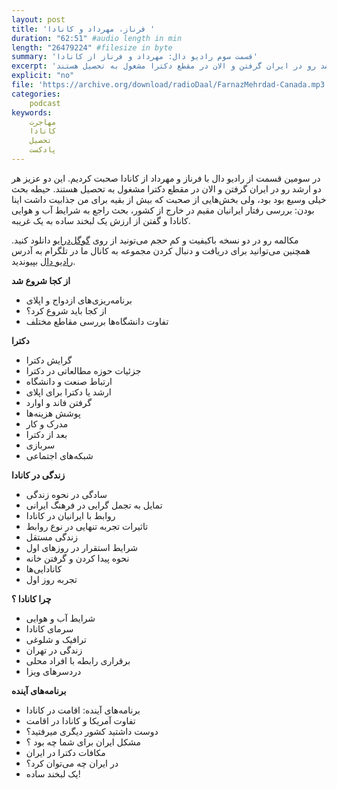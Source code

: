 ```yaml
---
layout: post
title: 'فرناز، مهرداد و کانادا '
duration: "62:51" #audio length in min
length: "26479224" #filesize in byte
summary: 'قسمت سوم رادیو دال: مهرداد و فرناز از کانادا'
excerpt: 'در سومین قسمت از رادیو دال با فرناز و مهرداد از کانادا صحبت کردیم. این دو عزیز هر دو ارشد رو در ایران گرفتن و الان در مقطع دکترا مشغول به تحصیل هستند.'
explicit: "no"
file: 'https://archive.org/download/radioDaal/FarnazMehrdad-Canada.mp3'
categories:
    podcast
keywords:
    مهاجرت
    کانادا
    تحصیل
    پادکست
---
```


در سومین قسمت از رادیو دال با فرناز و مهرداد از کانادا صحبت کردیم. این دو عزیز هر دو ارشد رو در ایران گرفتن و الان در مقطع دکترا مشغول به تحصیل هستند.
حیطه بحث خیلی وسیع بود بود، ولی بخش‌هایی از صحبت که بیش از بقیه برای من جذابیت داشت اینا بودن: بررسی رفتار ایرانیان مقیم در خارج از کشور، بحث راجع به شرایط آب و هوایی کانادا و گفتن از ارزش یک لبخند ساده به یک غریبه.

مکالمه رو در دو نسخه باکیفیت و کم حجم می‌تونید از روی [گوگل‌درایو](http://bit.ly/daal-03) دانلود کنید.
همچنین می‌توانید برای دریافت و دنبال کردن مجموعه به کانال ما در تلگرام به آدرس [رادیو دال](https://telegram.me/radioDaal) بپیوندید.

**از کجا شروع شد**

- برنامه‌ریزی‌های ازدواج و اپلای
- از کجا باید شروع کرد؟
- تفاوت دانشگاه‌ها بررسی مقاطع مختلف

**دکترا**

- گرایش دکترا
- جزئیات حوزه مطالعاتی در دکترا
- ارتباط صنعت و دانشگاه
- ارشد یا دکترا برای اپلای
- گرفتن فاند و اوارد
- پوشش هزینه‌ها
- مدرک و کار
- بعد از دکترا
- سربازی
- شبکه‌های اجتماعی

**زندگی در کانادا‌**

- سادگی در نحوه زندگی
- تمایل به تجمل گرایی در فرهنگ ایرانی
- روابط با ایرانیان در کانادا
- تاثیرات تجربه تنهایی در نوع روابط
- زندگی مستقل
- شرایط استقرار در روزهای اول
- نحوه پیدا کردن و گرفتن خانه
- کانادایی‌ها
- تجربه روز اول

**چرا کانادا ؟**

- شرایط آب و هوایی
- سرمای کانادا
- ترافیک و شلوغی
- زندگی در تهران
- برقراری رابطه با افراد محلی
- دردسرهای ویزا

**برنامه‌های آینده**

- برنامه‌های آینده: اقامت در کانادا
- تفاوت آمریکا و کانادا در اقامت
- دوست داشتید کشور دیگری میرفتید؟
- مشکل ایران برای شما چه بود ؟
- مکافات دکترا در ایران
- در ایران چه می‌توان کرد؟
- یک لبخند ساده!
